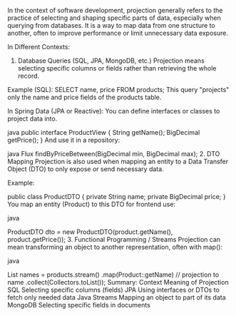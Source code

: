 In the context of software development, projection generally refers to the practice of selecting and shaping specific parts of data, especially when querying from databases. It is a way to map data from one structure to another, often to improve performance or limit unnecessary data exposure.

In Different Contexts:
1. Database Queries (SQL, JPA, MongoDB, etc.)
   Projection means selecting specific columns or fields rather than retrieving the whole record.

Example (SQL):
SELECT name, price FROM products;
This query "projects" only the name and price fields of the products table.

In Spring Data (JPA or Reactive):
You can define interfaces or classes to project data into.

java
public interface ProductView {
String getName();
BigDecimal getPrice();
}
And use it in a repository:

java
Flux<ProductView> findByPriceBetween(BigDecimal min, BigDecimal max);
2. DTO Mapping
   Projection is also used when mapping an entity to a Data Transfer Object (DTO) to only expose or send necessary data.

Example:

public class ProductDTO {
private String name;
private BigDecimal price;
}
You map an entity (Product) to this DTO for frontend use:

java

ProductDTO dto = new ProductDTO(product.getName(), product.getPrice());
3. Functional Programming / Streams
   Projection can mean transforming an object to another representation, often with map():

java

List<String> names = products.stream()
.map(Product::getName)  // projection to name
.collect(Collectors.toList());
Summary:
Context	Meaning of Projection
SQL	Selecting specific columns (fields)
JPA	Using interfaces or DTOs to fetch only needed data
Java Streams	Mapping an object to part of its data
MongoDB	Selecting specific fields in documents